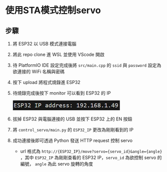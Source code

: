 # 使用STA模式控制servo
## 步驟
1. 將 ESP32 以 USB 模式連接電腦

2. 將此 repo clone 進 WSL 並使用 VScode 開啟

3. 待 PlatformIO IDE 設定完成後將 ```src/main.cpp``` 的 ```ssid``` 與 ```password``` 設定為欲連接的 WiFi 名稱與密碼

4. 按下 upload 將程式燒錄進 ESP32

5. 待燒錄完成後按下 monitor 可以看到 ESP32 的 IP

    ![ESP32_IP_log](https://github.com/Steven0811/ESP32_servo_control/blob/STA_connection_control/.github/assets/ESP32_IP_log.png)

6. 拔掉 ESP32 與電腦連接的 USB 並按下 ESP32 上的 EN 按鈕

7. 將 ```control_servo/main.py``` 的 ```ESP32_IP``` 更改為剛剛看到的 IP

8. 成功連接後即可透過 Python 發送 HTTP request 控制 servo
    - url 格式為 ```http://{ESP32_IP}/move?servo={servo_id}&angle={angle}``` ，其中 ```ESP32_IP``` 為剛剛查看的 ESP32 IP，```servo_id``` 為欲控制 servo 的編號， ```angle``` 為此 servo 旋轉的角度